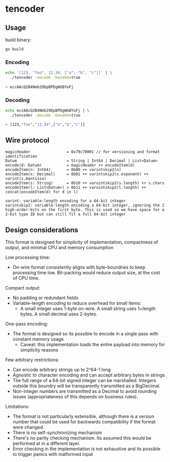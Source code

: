 # tencoder

## Usage

build binary:
```sh
go build
```

### Encoding
```sh
echo '[123, "foo", 12.34, ["a", "b", "c"]]' | \
  ./tencoder -encode -base64=true
  
> eccAAcQ2B4Nmb29DpBPDgWGBYoFj
```

### Decoding
```sh
echo eccAAcQ2B4Nmb29DpBPDgWGBYoFj | \
  ./tencoder -decode -base64=true

> [123,"foo","12.34",["a","b","c"]]
```

## Wire protocol
```
magicHeader                = 0x79c70001 // for versioning and format identification
Datum                      = String | Int64 | Decimal | List<Datum>
encode(d: Datum)           = magicHeader ++ encodeItem(d)
encodeItem(n: Int64)       = 0b00 ++ varintskip2(n)
encodeItem(x: Decimal)     = 0b01 ++ varintskip2(x.exponent) ++ varint(x.mantissa)
encodeItem(s: String)      = 0b10 ++ varuintskip2(s.length) ++ s.chars
encodeItem(l: List<Datum>) = 0b11 ++ varuintskip2(l.length) ++ concat(encodeItem(d) for d in l)

varint: variable-length encoding for a 64-bit integer
varintskip2: variable-length encoding a 64-bit integer, ignoring the 2 high-order-bits on the first byte. This is used so we have space for a 2-bit type ID but can still fit a full 64-bit integer
```

## Design considerations
This format is designed for simplicity of implementation, compactness of output, and minimal CPU and memory consumption

Low processing time:
- On-wire format consistently aligns with byte-boundries to keep processing time low. Bit-packing would reduce output size, at the cost of CPU time.

Compact output:
- No padding or redundant fields
- Variable-length encoding to reduce overhead for small items:
  * A small integer uses 1-byte on-wire. A small string uses 1+length bytes. A small decimal uses 2-bytes.

One-pass encoding:
- The format is designed so its possible to encode in a single pass with constant memory usage
  * Caveat: this implementation loads the entire payload into memory for simplicity reasons

Few arbitrary restrictions:
- Can encode arbitrary strings up to 2^64-1 long
- Agnostic to character encoding and can accept arbitrary bytes in strings
- The full range of a 64-bit signed integer can be marshalled. Integers outside this boundry will be transparently transmitted as a BigDecimal.
- Non-integer numbers are transmitted as a Decimal to avoid rounding issues (appropriateness of this depends on business rules).

Limitations:
- The format is not particularly extensible, although there is a version number that could be used for backwards compatibility if the format were changed.
- There is no self-synchronizing mechanism
- There's no parity checking mechanism. Its assumed this would be performed at in a different layer.
- Error checking in the implementation is not exhaustive and its possible to trigger panics with malformed input
